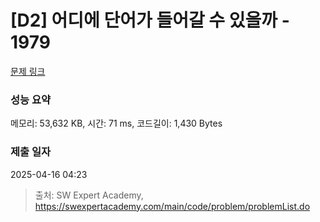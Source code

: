 # [D2] 어디에 단어가 들어갈 수 있을까 - 1979 

[문제 링크](https://swexpertacademy.com/main/code/problem/problemDetail.do?contestProbId=AV5PuPq6AaQDFAUq) 

### 성능 요약

메모리: 53,632 KB, 시간: 71 ms, 코드길이: 1,430 Bytes

### 제출 일자

2025-04-16 04:23



> 출처: SW Expert Academy, https://swexpertacademy.com/main/code/problem/problemList.do